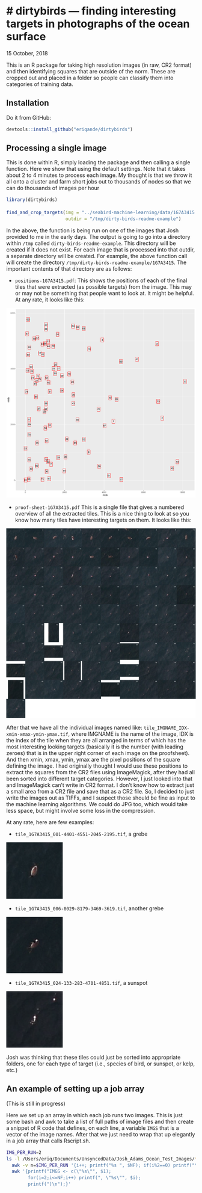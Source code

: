 \# dirtybirds — finding interesting targets in photographs of the ocean
surface
================
15 October, 2018

<!-- README.md is generated from README.Rmd. Please edit that file -->

This is an R package for taking high resolution images (in raw, CR2
format) and then identifying squares that are outside of the norm. These
are cropped out and placed in a folder so people can classify them into
categories of training data.

## Installation

Do it from GitHub:

``` r
devtools::install_github("eriqande/dirtybirds")
```

## Processing a single image

This is done within R, simply loading the package and then calling a
single function. Here we show that using the default settings. Note that
it takes about 2 to 4 minutes to process each image. My thought is that
we throw it all onto a cluster and farm short jobs out to thousands of
nodes so that we can do thousands of images per hour

``` r
library(dirtybirds)

find_and_crop_targets(img = "../seabird-machine-learning/data/1G7A3415.CR2",
                      outdir = "/tmp/dirty-birds-readme-example")
```

In the above, the function is being run on one of the images that Josh
provided to me in the early days. The output is going to go into a
directory within `/tmp` called `dirty-birds-readme-example`. This
directory will be created if it does not exist. For each image that is
processed into that outdir, a separate directory will be created. For
example, the above function call will create the directory
`/tmp/dirty-birds-readme-example/1G7A3415`. The important contents of
that directory are as follows:

  - `positions-1G7A3415.pdf`: This shows the positions of each of the
    final tiles that were extracted (as possible targets) from the
    image. This may or may not be something that people want to look at.
    It might be helpful. At any rate, it looks like this:

![positions-figure](readme-figs/positions-1G7A3415.png)

  - `proof-sheet-1G7A3415.pdf` This is a single file that gives a
    numbered overview of all the extracted tiles. This is a nice thing
    to look at so you know how many tiles have interesting targets on
    them. It looks like this:

![proof-sheet-figure](readme-figs/proof-sheet-1G7A3415.png)

After that we have all the individual images named like:
`tile_IMGNAME_IDX-xmin-xmax-ymin-ymax.tif`, where IMGNAME is the name of
the image, IDX is the index of the tile when they are all arranged in
terms of which has the most interesting looking targets (basically it is
the number (with leading zeroes) that is in the upper right corner of
each image on the proofsheet). And then xmin, xmax, ymin, ymax are the
pixel positions of the square defining the image. I had originally
thought I would use these positions to extract the squares from the CR2
files using ImageMagick, after they had all been sorted into different
target categories. However, I just looked into that and ImageMagick
can’t write in CR2 format. I don’t know how to extract just a small
area from a CR2 file and save that as a CR2 file. So, I decided to just
write the images out as TIFFs, and I suspect those should be fine as
input to the machine learning algorithms. We could do JPG too, which
would take less space, but might involve some loss in the compression.

At any rate, here are few examples:

  - `tile_1G7A3415_001-4401-4551-2045-2195.tif`, a grebe

![tile-001](readme-figs/tile_1G7A3415_001-4401-4551-2045-2195.png)

  - `tile_1G7A3415_006-8029-8179-3469-3619.tif`, another grebe

![tile-006](readme-figs/tile_1G7A3415_006-8029-8179-3469-3619.png)

  - `tile_1G7A3415_024-133-283-4701-4851.tif`, a sunspot

![tile-024](readme-figs/tile_1G7A3415_024-133-283-4701-4851.png)

Josh was thinking that these tiles could just be sorted into appropriate
folders, one for each type of target (i.e., species of bird, or sunspot,
or kelp, etc.)

## An example of setting up a job array

(This is still in progress)

Here we set up an array in which each job runs two images. This is just
some bash and awk to take a list of full paths of image files and then
create a snippet of R code that defines, on each line, a variable `IMGS`
that is a vector of the image names. After that we just need to wrap
that up elegantly in a job array that calls Rscript.sh.

``` sh
IMG_PER_RUN=2
ls -l /Users/eriq/Documents/UnsyncedData/Josh_Adams_Ocean_Test_Images/*.CR2 |   \
  awk -v n=$IMG_PER_RUN '{i++; printf("%s ", $NF); if(i%2==0) printf("\n");}' |   \
  awk '{printf("IMGS <- c(\"%s\"", $1); 
        for(i=2;i<=NF;i++) printf(", \"%s\"", $i); 
        printf(")\n");}'
```

